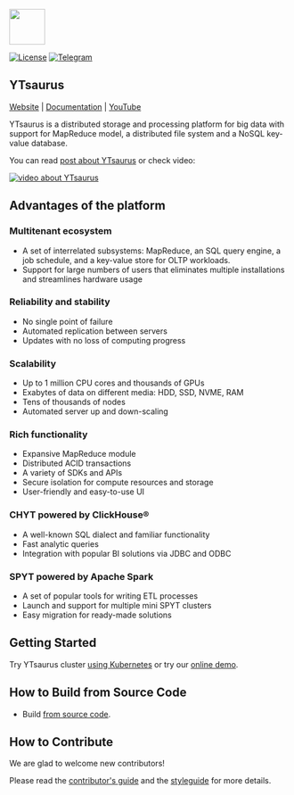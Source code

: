 <img width="64" src="yt/docs/images/logo.png"/><br/>

[![License](https://img.shields.io/badge/License-Apache%202.0-blue.svg)](https://github.com/ytsaurus/ytsaurus/blob/main/LICENSE)
[![Telegram](https://img.shields.io/badge/chat-on%20Telegram-2ba2d9.svg)](https://t.me/ytsaurus)

## YTsaurus

[Website](https://ytsaurus.tech) |
[Documentation](https://ytsaurus.tech/docs) |
[YouTube](https://www.youtube.com/@ytsaurus) 

YTsaurus is a distributed storage and processing platform for big data with support for MapReduce model, a distributed file system and a NoSQL key-value database.

You can read [post about YTsaurus](https://medium.com/p/42e7f5fa5fc6) or check video:

[![video about YTsaurus](yt/docs/images/ytsaurus-promo-video.png)](https://youtu.be/4Q2EB_uimLs)

## Advantages of the platform


### Multitenant ecosystem
* A set of interrelated subsystems: MapReduce, an SQL query engine, a job schedule, and a key-value store for OLTP workloads.
* Support for large numbers of users that eliminates multiple installations and streamlines hardware usage
### Reliability and stability
* No single point of failure 
* Automated replication between servers 
* Updates with no loss of computing progress
### Scalability
* Up to 1 million CPU cores and thousands of GPUs 
* Exabytes of data on different media: HDD, SSD, NVME, RAM 
* Tens of thousands of nodes 
* Automated server up and down-scaling
### Rich functionality
* Expansive MapReduce module 
* Distributed ACID transactions
* A variety of SDKs and APIs 
* Secure isolation for compute resources and storage 
* User-friendly and easy-to-use UI
### CHYT powered by ClickHouse®
* A well-known SQL dialect and familiar functionality
* Fast analytic queries 
* Integration with popular BI solutions via JDBC and ODBC
### SPYT powered by Apache Spark
* A set of popular tools for writing ETL processes
* Launch and support for multiple mini SPYT clusters 
* Easy migration for ready-made solutions

## Getting Started

Try YTsaurus cluster [using Kubernetes](https://ytsaurus.tech/docs/en/overview/try-yt#kubernetes) or try our [online demo](https://ytsaurus.tech).

## How to Build from Source Code
* Build [from source code](BUILD.md).

## How to Contribute

We are glad to welcome new contributors!

Please read the [contributor's guide](CONTRIBUTING.md) and the [styleguide](yt/styleguide/styleguide.md) for more details.

